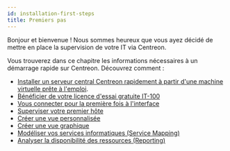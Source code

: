 ```yaml
---
id: installation-first-steps
title: Premiers pas
---
```


Bonjour et bienvenue ! Nous sommes heureux que vous ayez décidé de mettre en place la
supervision de votre IT via Centreon.

Vous trouverez dans ce chapitre les informations nécessaires à un démarrage rapide sur Centreon. Découvrez comment :

* [Installer un serveur central Centreon rapidement à partir
d'une machine virtuelle prête à l'emploi](../installation/installation-of-a-central-server/using-virtual-machines).
* [Bénéficier de votre licence d'essai gratuite IT-100](IT100.html)
* [Vous connecter pour la première fois à l'interface](#première-connexion-à-linterface)
* [Superviser votre premier hôte](first-supervision.html)
* [Créer une vue personnalisée](create-custom-view.html)
* [Créer une vue graphique](create-graphical-view.html)
* [Modéliser vos services informatiques (Service Mapping)](model-it-services.html)
* [Analyser la disponibilité des ressources (Reporting)](analyze-resources-availability.html)